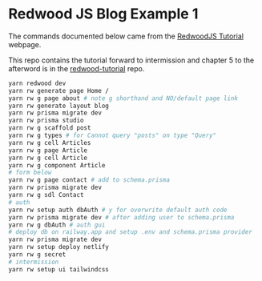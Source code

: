 # Redwood JS Blog Example 1

The commands documented below came from the
[RedwoodJS Tutorial](https://redwoodjs.com/docs/tutorial/foreword)
webpage.

This repo contains the tutorial forward to intermission and
chapter 5 to the afterword is in the
[redwood-tutorial](https://github.com/carltonj2000/redwood-tutorial)
repo.

```bash
yarn redwood dev
yarn rw generate page Home /
yarn rw g page about # note g shorthand and NO/default page link
yarn rw generate layout blog
yarn rw prisma migrate dev
yarn rw prisma studio
yarn rw g scaffold post
yarn rw g types # for Cannot query "posts" on type "Query"
yarn rw g cell Articles
yarn rw g page Article
yarn rw g cell Article
yarn rw g component Article
# form below
yarn rw g page contact # add to schema.prisma
yarn rw prisma migrate dev
yarn rw g sdl Contact
# auth
yarn rw setup auth dbAuth # y for overwrite default auth code
yarn rw prisma migrate dev # after adding user to schema.prisma
yarn rw g dbAuth # auth gui
# deploy db on railway.app and setup .env and schema.prisma provider
yarn rw prisma migrate dev
yarn rw setup deploy netlify
yarn rw g secret
# intermission
yarn rw setup ui tailwindcss
```
